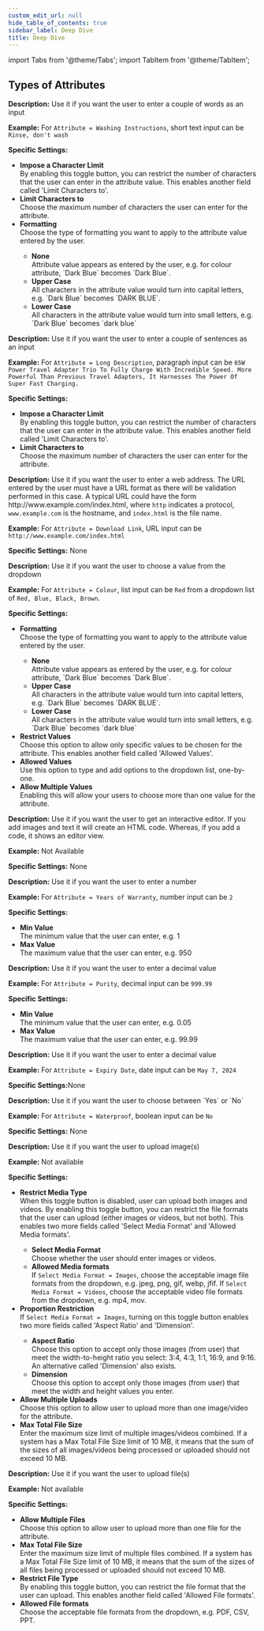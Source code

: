 ```yaml
---
custom_edit_url: null
hide_table_of_contents: true
sidebar_label: Deep Dive
title: Deep Dive
---
```


import Tabs from '@theme/Tabs';
import TabItem from '@theme/TabItem';

## Types of Attributes


<Tabs>
  <TabItem value="Short Text" label="Short Text" default>
    <p>
      <strong>Description:</strong> Use it if you want the user to enter a couple of words as an input
    </p>
    <p>
      <strong>Example:</strong> For <code>Attribute = Washing Instructions</code>, short text input can be <code>Rinse, don't wash</code>
    </p>
    <p>
      <strong>Specific Settings:</strong>
      <ul>
        <li><strong>Impose a Character Limit</strong></li> By enabling this toggle button, you can restrict the number of characters that the user can enter in the attribute value. This enables another field called 'Limit Characters to'.
        <li><strong>Limit Characters to</strong></li> Choose the maximum number of characters the user can enter for the attribute.
        <li><strong>Formatting</strong></li> Choose the type of formatting you want to apply to the attribute value entered by the user.
          <ul>
            <li><strong>None</strong></li> Attribute value appears as entered by the user, e.g. for colour attribute, `Dark Blue` becomes `Dark Blue`.
            <li><strong>Upper Case</strong></li> All characters in the attribute value would turn into capital letters, e.g. `Dark Blue` becomes `DARK BLUE`.
            <li><strong>Lower Case</strong></li> All characters in the attribute value would turn into small letters, e.g. `Dark Blue` becomes `dark blue`
          </ul>
      </ul>
    </p>
  </TabItem>
  <TabItem value="Paragraph" label="Paragraph">
    <p>
      <strong>Description:</strong> Use it if you want the user to enter a couple of sentences as an input
    </p>
    <p>
      <strong>Example:</strong> For <code>Attribute = Long Description</code>, paragraph input can be <code>65W Power Travel Adapter Trio To Fully Charge With Incredible Speed. More Powerful Than Previous Travel Adapters, It Harnesses The Power Of Super Fast Charging.</code>
    </p>
    <p>
      <strong>Specific Settings:</strong>
        <ul>
          <li><strong>Impose a Character Limit</strong></li> By enabling this toggle button, you can restrict the number of characters that the user can enter in the attribute value. This enables another field called 'Limit Characters to'.
          <li><strong>Limit Characters to</strong></li> Choose the maximum number of characters the user can enter for the attribute.
        </ul>
    </p>
  </TabItem>
  <TabItem value="URL" label="URL">
    <p>
      <strong>Description:</strong> Use it if you want the user to enter a web address. The URL entered by the user must have a URL format as there will be validation performed in this case. A typical URL could have the form http://www.example.com/index.html, where <code>http</code> indicates a protocol, <code>www.example.com</code> is the hostname, and <code>index.html</code> is the file name.
    </p>
    <p>
      <strong>Example:</strong> For <code>Attribute = Download Link</code>, URL input can be <code>http://www.example.com/index.html</code>
    </p>
    <p>
      <strong>Specific Settings:</strong> None
    </p>
  </TabItem>
  <TabItem value="List" label="List">
    <p>
      <strong>Description:</strong> Use it if you want the user to choose a value from the dropdown
    </p>
    <p>
      <strong>Example:</strong> For <code>Attribute = Colour</code>, list input can be <code>Red</code> from a dropdown list of <code>Red, Blue, Black, Brown</code>.
    </p>
    <p>
      <strong>Specific Settings:</strong>
      <ul>
        <li><strong>Formatting</strong></li> Choose the type of formatting you want to apply to the attribute value entered by the user.
          <ul>
            <li><strong>None</strong></li> Attribute value appears as entered by the user, e.g. for colour attribute, `Dark Blue` becomes `Dark Blue`.
            <li><strong>Upper Case</strong></li> All characters in the attribute value would turn into capital letters, e.g. `Dark Blue` becomes `DARK BLUE`.
            <li><strong>Lower Case</strong></li> All characters in the attribute value would turn into small letters, e.g. `Dark Blue` becomes `dark blue`
          </ul>
        <li><strong>Restrict Values</strong></li> Choose this option to allow only specific values to be chosen for the attribute. This enables another field called 'Allowed Values'.
        <li><strong>Allowed Values</strong></li> Use this option to type and add options to the dropdown list, one-by-one.
        <li><strong>Allow Multiple Values</strong></li> Enabling this will allow your users to choose more than one value for the attribute.
      </ul>
    </p>
  </TabItem>
  <TabItem value="HTML" label="HTML">
  <p>
      <strong>Description:</strong> Use it if you want the user to get an interactive editor. If you add images and text it will create an HTML code. Whereas, if you add a code, it shows an editor view.
    </p>
    <p>
      <strong>Example:</strong> Not Available
    </p>
    <p>
      <strong>Specific Settings:</strong> None
    </p>
  </TabItem>
  <TabItem value="Number" label="Number">
    <p>
      <strong>Description:</strong> Use it if you want the user to enter a number
    </p>
    <p>
      <strong>Example:</strong> For <code>Attribute = Years of Warranty</code>, number input can be <code>2</code>
    </p>
    <p>
      <strong>Specific Settings:</strong>
      <ul>
        <li><strong>Min Value</strong></li>The minimum value that the user can enter, e.g. 1
        <li><strong>Max Value</strong></li>The maximum value that the user can enter, e.g. 950
      </ul>
    </p>
  </TabItem>
  <TabItem value="Decimal" label="Decimal">
    <p>
      <strong>Description:</strong> Use it if you want the user to enter a decimal value
    </p>
    <p>
      <strong>Example:</strong> For <code>Attribute = Purity</code>, decimal input can be <code>999.99</code>
    </p>
    <p>
      <strong>Specific Settings:</strong>
      <ul>
        <li><strong>Min Value</strong></li>The minimum value that the user can enter, e.g. 0.05
        <li><strong>Max Value</strong></li>The maximum value that the user can enter, e.g. 99.99
      </ul>
    </p>
  </TabItem>
  <TabItem value="Date" label="Date">
  <p>
      <strong>Description:</strong> Use it if you want the user to enter a decimal value
    </p>
    <p>
      <strong>Example:</strong> For <code>Attribute = Expiry Date</code>, date input can be <code>May 7, 2024</code>
    </p>
    <p>
      <strong>Specific Settings:</strong>None
    </p>
  </TabItem>
  <TabItem value="Boolean" label="Boolean">
  <p>
      <strong>Description:</strong> Use it if you want the user to choose between `Yes` or `No`
    </p>
    <p>
      <strong>Example:</strong> For <code>Attribute = Waterproof</code>, boolean input can be <code>No</code>
    </p>
    <p>
      <strong>Specific Settings:</strong> None
    </p>
  </TabItem>
  <TabItem value="Media" label="Media">
    <p>
      <strong>Description:</strong> Use it if you want the user to upload image(s)
    </p>
    <p>
      <strong>Example:</strong> Not available
    </p>
    <p>
      <strong>Specific Settings:</strong>
      <ul>
        <li><strong>Restrict Media Type</strong></li> When this toggle button is disabled, user can upload both images and videos. By enabling this toggle button, you can restrict the file formats that the user can upload (either images or videos, but not both). This enables two more fields called 'Select Media Format' and 'Allowed Media formats'.
          <ul>
          <li><strong>Select Media Format</strong></li> Choose whether the user should enter images or videos.
          <li><strong>Allowed Media formats</strong></li> If <code>Select Media Format = Images</code>, choose the acceptable image file formats from the dropdown, e.g. jpeg, png, gif, webp, jfif. If <code>Select Media Format = Videos</code>, choose the acceptable video file formats from the dropdown, e.g. mp4, mov. 
          </ul>
        <li><strong>Proportion Restriction</strong></li> If <code>Select Media Format = Images</code>, turning on this toggle button enables two more fields called 'Aspect Ratio' and 'Dimension'. 
          <ul>
          <li><strong>Aspect Ratio</strong></li> Choose this option to accept only those images (from user) that meet the width-to-height ratio you select: 3:4, 4:3, 1:1, 16:9, and 9:16. An alternative called 'Dimension' also exists.
          <li><strong>Dimension</strong></li> Choose this option to accept only those images (from user) that meet the width and height values you enter.
          </ul>  
        <li><strong>Allow Multiple Uploads</strong></li> Choose this option to allow user to upload more than one image/video for the attribute.
        <li><strong>Max Total File Size</strong></li> Enter the maximum size limit of multiple images/videos combined. If a system has a Max Total File Size limit of 10 MB, it means that the sum of the sizes of all images/videos being processed or uploaded should not exceed 10 MB.
      </ul>
    </p>
  </TabItem>
  <TabItem value="File" label="File">
    <p>
      <strong>Description:</strong> Use it if you want the user to upload file(s)
    </p>
    <p>
      <strong>Example:</strong> Not available
    </p>
    <p>
      <strong>Specific Settings:</strong>
      <ul>
        <li><strong>Allow Multiple Files</strong></li> Choose this option to allow user to upload more than one file for the attribute.
        <li><strong>Max Total File Size</strong></li> Enter the maximum size limit of multiple files combined. If a system has a Max Total File Size limit of 10 MB, it means that the sum of the sizes of all files being processed or uploaded should not exceed 10 MB.
        <li><strong>Restrict File Type</strong></li> By enabling this toggle button, you can restrict the file format that the user can upload. This enables another field called 'Allowed File formats'.
        <li><strong>Allowed File formats</strong></li> Choose the acceptable file formats from the dropdown, e.g. PDF, CSV, PPT.
      </ul>
    </p>
  </TabItem>
</Tabs>
